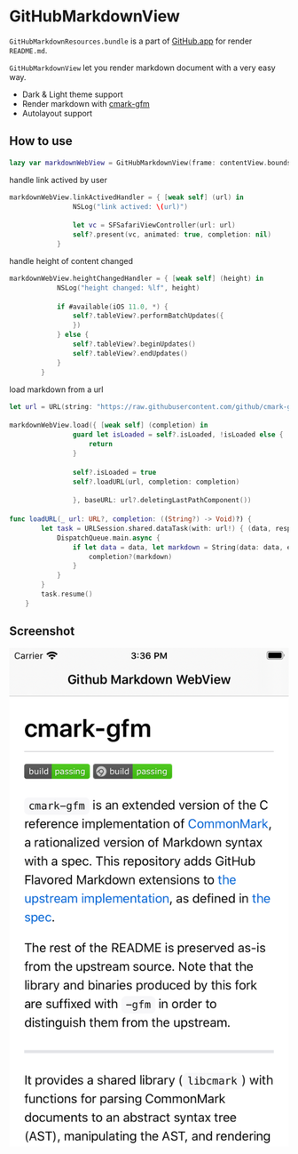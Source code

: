 # GitHubMarkdownView

`GitHubMarkdownResources.bundle` is a part of [GitHub.app](https://apps.apple.com/us/app/github/id1477376905) for render `README.md`.

`GitHubMarkdownView` let you render markdown document with a very easy way.

- Dark & Light theme support
- Render markdown with [cmark-gfm](https://github.com/github/cmark-gfm)
- Autolayout support

## How to use

```swift
lazy var markdownWebView = GitHubMarkdownView(frame: contentView.bounds)
```

handle link actived by user

```swift
markdownWebView.linkActivedHandler = { [weak self] (url) in
                NSLog("link actived: \(url)")

                let vc = SFSafariViewController(url: url)
                self?.present(vc, animated: true, completion: nil)
            }
```

handle height of content changed

```swift
markdownWebView.heightChangedHandler = { [weak self] (height) in
            NSLog("height changed: %lf", height)
            
            if #available(iOS 11.0, *) {
                self?.tableView?.performBatchUpdates({
                })
            } else {
                self?.tableView?.beginUpdates()
                self?.tableView?.endUpdates()
            }
        }
```

load markdown from a url

```swift
let url = URL(string: "https://raw.githubusercontent.com/github/cmark-gfm/master/README.md")

markdownWebView.load({ [weak self] (completion) in
                guard let isLoaded = self?.isLoaded, !isLoaded else {
                    return
                }

                self?.isLoaded = true
                self?.loadURL(url, completion: completion)

                }, baseURL: url?.deletingLastPathComponent())

func loadURL(_ url: URL?, completion: ((String?) -> Void)?) {
        let task = URLSession.shared.dataTask(with: url!) { (data, resp, error) in
            DispatchQueue.main.async {
                if let data = data, let markdown = String(data: data, encoding: .utf8) {
                    completion?(markdown)
                }
            }
        }
        task.resume()
    }
```

## Screenshot

![](screenshot.png)